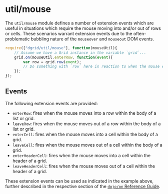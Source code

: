 # util/mouse

The `util/mouse` module defines a number of extension events which are useful in
situations which require the mouse moving into and/or out of rows or cells.
These scenarios warrant extension events due to the often-problematic bubbling
nature of the `mouseover` and `mouseout` DOM events.

```js
require(["dgrid/util/mouse"], function(mouseUtil){
    // Assume we have a Grid instance in the variable `grid`...
    grid.on(mouseUtil.enterRow, function(event){
        var row = grid.row(event);
        // Do something with `row` here in reaction to when the mouse enters
    });
});
```

## Events

The following extension events are provided:

* `enterRow`: fires when the mouse moves into a row within the body of a list
  or grid.
* `leaveRow`: fires when the mouse moves out of a row within the body of a list
  or grid.
* `enterCell`: fires when the mouse moves into a cell within the body of a grid.
* `leaveCell`: fires when the mouse moves out of a cell within the body of a
  grid.
* `enterHeaderCell`: fires when the mouse moves into a cell within the header of
  a grid.
* `leaveHeaderCell`: fires when the mouse moves out of a cell within the header
  of a grid.

These extension events can be used as indicated in the example above, further
described in the respective section of the
[`dojo/on` Reference Guide](http://dojotoolkit.org/reference-guide/dojo/on.html#extension-events).
